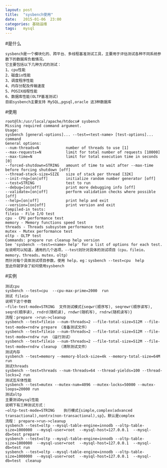 ```yaml
---
layout: post
title:  "sysbench使用"
date:   2015-01-06  23:00
categories: 基础运维
tags:   mysql
---
```

#是什么

    sysbench是一个模块化的、跨平台、多线程基准测试工具，主要用于评估测试各种不同系统参数下的数据库负载情况。
    它主要包括以下几种方式的测试：
    1、cpu性能
    2、磁盘io性能
    3、调度程序性能
    4、内存分配及传输速度
    5、POSIX线程性能
    6、数据库性能(OLTP基准测试)
    目前sysbench主要支持 MySQL,pgsql,oracle 这3种数据库

#使用

    root@lh:/usr/local/apache/htdocs# sysbench  
    Missing required command argument.
    Usage:
    sysbench [general-options]... --test=<test-name> [test-options]... command
    General options:
    --num-threads=N            number of threads to use [1]
    --max-requests=N           limit for total number of requests [10000]
    --max-time=N               limit for total execution time in seconds [0]
    --forced-shutdown=STRING   amount of time to wait after --max-time before forcing shutdown [off]
    --thread-stack-size=SIZE   size of stack per thread [32K]
    --init-rng=[on|off]        initialize random number generator [off]
    --test=STRING              test to run
    --debug=[on|off]           print more debugging info [off]
    --validate=[on|off]        perform validation checks where possible [off]
    --help=[on|off]            print help and exit
    --version=[on|off]         print version and exit
    Compiled-in tests:
    fileio - File I/O test
    cpu - CPU performance test
    memory - Memory functions speed test
    threads - Threads subsystem performance test
    mutex - Mutex performance test
    oltp - OLTP test
    Commands: prepare run cleanup help version
    See 'sysbench --test=<name> help' for a list of options for each test.
    在说明可以知道，通用的几个选项，--test则针对具体的测试项目（cpu，fileio，memory，threads，mutex，oltp）
    而针对每个具体测试项目参数，使用 help，eg：sysbench --test=cpu  help
    至此你就学会了如何使用sysbench


#实例

    测试cpu
    sysbench --test=cpu  --cpu-max-prime=2000  run
    测试 fileio
    说明下这个参数
    –file-test-mode=STRING  文件测试模式{seqwr(顺序写), seqrewr(顺序读写), seqrd(顺序读), rndrd(随机读), rndwr(随机写), rndrw(随机读写)}
    流程：prepare ->run->cleanup
    sysbench --test=fileio --num-threads=2 --file-total-size=512M --file-test-mode=rndrw prepare （准备测试文件）
    sysbench --test=fileio --num-threads=2 --file-total-size=512M --file-test-mode=rndrw run （运行测试）
    sysbench --test=fileio --num-threads=2 --file-total-size=512M --file-test-mode=rndrw cleanup （清除测试文件）
    测试内存
    sysbench --test=memory --memory-block-size=4k --memory-total-size=64M run
    测试threads
    sysbench --test=threads --num-threads=64 --thread-yields=100 --thread-locks=2 run
    测试互斥体性能
    sysbench --test=mutex --mutex-num=4096 --mutex-locks=50000 --mutex-loops=20000 run
    测试oltp
    主要测试mysql性能
    说明下有三种测试方式：
    –oltp-test-mode=STRING    执行模式{simple,complex(advanced transactional),nontrx(non-transactional),sp}。默认是complex
    流程： prepare->run->cleanup
    sysbench --test=oltp --mysql-table-engine=innodb --oltp-table-size=1000000  --mysql-user=root  --mysql-host=127.0.0.1  --mysql-db=test prepare
    sysbench --test=oltp --mysql-table-engine=innodb --oltp-table-size=1000000  --mysql-user=root  --mysql-host=127.0.0.1  --mysql-db=test run
    sysbench --test=oltp --mysql-table-engine=innodb --oltp-table-size=1000000  --mysql-user=root  --mysql-host=127.0.0.1  --mysql-db=test  cleanup



